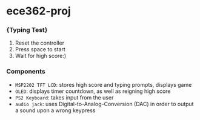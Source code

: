 # ece362-proj
### {Typing Test}
1. Reset the controller
2. Press space to start
3. Wait for high score:)
   
### Components
- `MSP2202 TFT LCD`: stores high score and typing prompts, displays game
- `OLED`: displays timer countdown, as well as reigning high score
- `PS2 Keyboard`: takes input from the user
- `audio jack`: uses Digital-to-Analog-Conversion (DAC) in order to output a sound upon a wrong keypress
